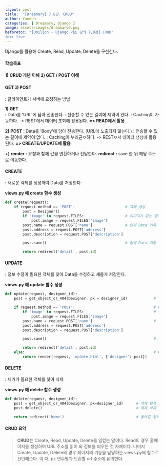 ```yaml
---
layout: post
title:  "[Dreamary] 7,8강. CRUD"
author: Yaeeun
categories: [ Dreamary, Django ]
image: assets/images/dreamary6.png
beforetoc: "[Unilion - Django 기초 강의 7,8강] CRUD"
toc: true
---
```


Django를 활용해 Create, Read, Update, Delete를 구현한다.

#### 학습목표

   **1) CRUD 개념 이해**
   **2) GET / POST 이해**

#### GET 과 POST
: 클라이언트가 서버에 요청하는 방법

**1) GET**  
: Data를 'URL'에 담아 전송한다.
: 전송할 수 있는 길이에 제약이 있다.
: Caching이 가능하다. -> REST에서 데이터 조회에 활용된다.
    **=> READ에서 활용**

**2) POST**
: Data를 'Body'에 담아 전송한다. (URL에 노출되지 않는다.)
: 전송할 수 있는 길이에 제약이 없다.
: Caching이 부라근ㅇ하다. -> RESTㅇ서 데이터 생성에 활용된다.
    **=> CREATE/UPDATE에 활용**

+) **render :** 요청과 함께 값을 변환하거나 전달한다.
   **redirect :** save 한 뒤 해당 주소로 이동한다.

#### CREATE
: 새로운 객체를 생성하여 Data를 저장한다.

**views.py 에 create 함수 생성**
```python
def create(request):
    if request.method == 'POST':                       # 객체 생성
        post = Designer()
        if 'image' in request.FILES:                   # 이미지가 없는 경우
            post.image = request.FILES['image'] 
        post.name = request.POST['name']               # 입력 Data 기록
        post.address = request.POST['address']
        post.description = request.POST['description']

        post.save()                                    # 입력 Data 저장

        return redirect('detail', post.id)
```

#### UPDATE
: 정보 수정이 필요한 객체를 찾아 Data를 수정하고 새롭게 저장한다.

**views.py 에 update 함수 생성**
```python
def update(request, designer_id):
    post = get_object_or_404(Designer, pk = designer_id)            # 객체 탐색

    if request.method == 'POST':                                    # POST 일 때
        if 'image' in request.FILES:                                # 이미지 확인
            post.image = request.FILES['image']
        post.name = request.POST['name']                            # 정보 수정
        post.address = request.POST['address']
        post.description = request.POST['description']

        post.save()                                                 # 수정된 정보 저장

        return redirect('detail', post.id)
    else:                                                           # GET 일 때
        return render(request, 'update.html', {'designer': post})
```

#### DELETE
: 제거가 필요한 객체를 찾아 삭제

**views.py 에 delete 함수 생성**
```python
def delete(request, designer_id):
    post = get_object_or_404(Designer, pk=designer_id)      # 객체 탐색
    post.delete()                                           # 객체 삭제

    return redirect('home')                                 # 돌아갈 정보창 없으므로 홈으로 돌아감
```

#### CRUD 요약

>**CRUD**는 Create, Read, Update, Delete를 일컫는 말이다. Read의 경우 홈페이지를 생성하여 URL 주소를 읽어 와 정보를 띄우는 것 자체이다. 나머지 Create, Update, Delete의 경우 페이지의 기능을 담당하는 views.py에 함수로 선언해준다. 이 때, pk 변수명과 반환할 url 주소에 유의한다.